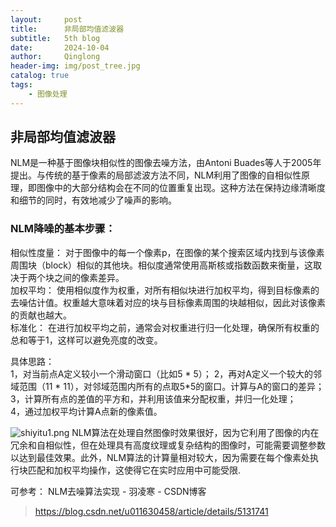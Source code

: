 ```yaml
---
layout:     post
title:      非局部均值滤波器
subtitle:   5th blog
date:       2024-10-04
author:     Qinglong
header-img: img/post_tree.jpg
catalog: true
tags:
    - 图像处理
---
```

## 非局部均值滤波器

NLM是一种基于图像块相似性的图像去噪方法，由Antoni Buades等人于2005年提出。与传统的基于像素的局部滤波方法不同，NLM利用了图像的自相似性原理，即图像中的大部分结构会在不同的位置重复出现。这种方法在保持边缘清晰度和细节的同时，有效地减少了噪声的影响。

### NLM降噪的基本步骤：

相似性度量： 对于图像中的每一个像素p，在图像的某个搜索区域内找到与该像素周围块（block）相似的其他块。相似度通常使用高斯核或指数函数来衡量，这取决于两个块之间的像素差异。  
加权平均： 使用相似度作为权重，对所有相似块进行加权平均，得到目标像素的去噪估计值。权重越大意味着对应的块与目标像素周围的块越相似，因此对该像素的贡献也越大。    
标准化： 在进行加权平均之前，通常会对权重进行归一化处理，确保所有权重的总和等于1，这样可以避免亮度的改变。
   
具体思路：  
1，对当前点A定义较小一个滑动窗口（比如5 * 5）；
2，再对A定义一个较大的邻域范围（11 * 11），对邻域范围内所有的点取5*5的窗口。计算与A的窗口的差异；  
3，计算所有点的差值的平方和，并利用该值来分配权重，并归一化处理；  
4，通过加权平均计算A点新的像素值。

![shiyitu1.png](https://s2.loli.net/2024/10/06/CXkhtvneL6b1jdJ.png)
NLM算法在处理自然图像时效果很好，因为它利用了图像的内在冗余和自相似性，但在处理具有高度纹理或复杂结构的图像时，可能需要调整参数以达到最佳效果。此外，NLM算法的计算量相对较大，因为需要在每个像素处执行块匹配和加权平均操作，这使得它在实时应用中可能受限.

可参考：
NLM去噪算法实现 - 羽凌寒 - CSDN博客  
>https://blog.csdn.net/u011630458/article/details/5131741